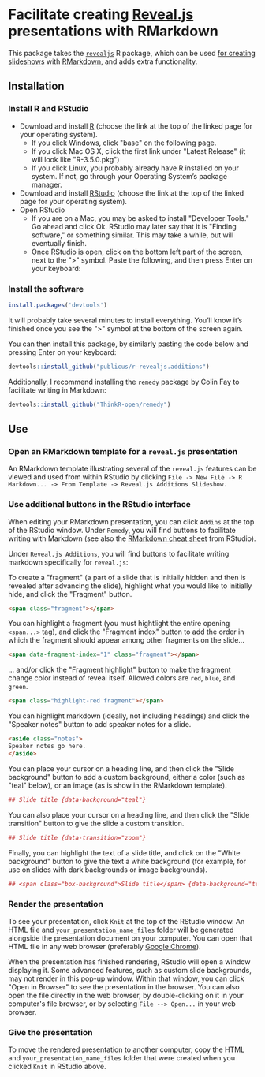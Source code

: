 # Facilitate creating [Reveal.js](http://lab.hakim.se/reveal-js/#/) presentations with RMarkdown

This package takes the [`revealjs`](https://github.com/rstudio/revealjs) R package, which can be used [for creating slideshows](https://bookdown.org/yihui/rmarkdown/revealjs.html) with [RMarkdown](https://rmarkdown.rstudio.com/lesson-15.html), and adds extra functionality.

## Installation

### Install R and RStudio

- Download and install [R](https://cran.cnr.berkeley.edu/) (choose the link at the top of the linked page for your operating system).
    - If you click Windows, click "base" on the following page.
    - If you click Mac OS X, click the first link under "Latest Release" (it will look like "R-3.5.0.pkg")
    - If you click Linux, you probably already have R installed on your system. If not, go through your Operating System’s package manager.
- Download and install [RStudio](https://www.rstudio.com/products/rstudio/download/#download) (choose the link at the top of the linked page for your operating system).
- Open RStudio
    - If you are on a Mac, you may be asked to install "Developer Tools." Go ahead and click Ok. RStudio may later say that it is "Finding software," or something similar. This may take a while, but will eventually finish.
    - Once RStudio is open, click on the bottom left part of the screen, next to the ">" symbol. Paste the following, and then press Enter on your keyboard:

### Install the software

```r
install.packages('devtools')
```

It will probably take several minutes to install everything. You’ll know it’s finished once you see the ">" symbol at the bottom of the screen again.

You can then install this package, by similarly pasting the code below and pressing Enter on your keyboard:

```r
devtools::install_github("publicus/r-revealjs.additions")
```

Additionally, I recommend installing the `remedy` package by Colin Fay to facilitate writing in Markdown:

```r
devtools::install_github("ThinkR-open/remedy")
```

## Use

### Open an RMarkdown template for a `reveal.js` presentation

An RMarkdown template illustrating several of the `reveal.js` features can be viewed and used from within RStudio by clicking `File -> New File -> R Markdown... -> From Template -> Reveal.js Additions Slideshow.`

### Use additional buttons in the RStudio interface

When editing your RMarkdown presentation, you can click `Addins` at the top of the RStudio window. Under `Remedy`, you will find buttons to facilitate writing with Markdown (see also the [RMarkdown cheat sheet](https://rmarkdown.rstudio.com/lesson-15.html) from RStudio).

Under `Reveal.js Additions`, you will find buttons to facilitate writing markdown specifically for `reveal.js`:

To create a "fragment" (a part of a slide that is initially hidden and then is revealed after advancing the slide), highlight what you would like to initially hide, and click the "Fragment" button.

```html
<span class="fragment"></span>
```

You can highlight a fragment (you must hightlight the entire opening `<span...>` tag), and click the "Fragment index" button to add the order in which the fragment should appear among other fragments on the slide...

```html
<span data-fragment-index="1" class="fragment"></span>
```

... and/or click the "Fragment highlight" button to make the fragment change color instead of reveal itself. Allowed colors are `red`, `blue`, and `green`.

```html
<span class="highlight-red fragment"></span>
```

You can highlight markdown (ideally, not including headings) and click the "Speaker notes" button to add speaker notes for a slide.

```html
<aside class="notes">
Speaker notes go here.
</aside>
```

You can place your cursor on a heading line, and then click the "Slide background" button to add a custom background, either a color (such as "teal" below), or an image (as is show in the RMarkdown template).

```r
## Slide title {data-background="teal"}
```

You can also place your cursor on a heading line, and then click the "Slide transition" button to give the slide a custom transition.

```r
## Slide title {data-transition="zoom"}
```

Finally, you can highlight the text of a slide title, and click on the "White background" button to give the text a white background (for example, for use on slides with dark backgrounds or image backgrounds).

```r
## <span class="box-background">Slide title</span> {data-background="teal"}
```

### Render the presentation

To see your presentation, click `Knit` at the top of the RStudio window. An HTML file and `your_presentation_name_files` folder will be generated alongside the presentation document on your computer. You can open that HTML file in any web browser (preferably [Google Chrome](https://www.google.com/chrome/)).

When the presentation has finished rendering, RStudio will open a window displaying it. Some advanced features, such as custom slide backgrounds, may not render in this pop-up window. Within that window, you can click "Open in Browser" to see the presentation in the browser. You can also open the file directly in the web browser, by double-clicking on it in your computer's file browser, or by selecting `File --> Open...` in your web browser.

### Give the presentation

To move the rendered presentation to another computer, copy the HTML and `your_presentation_name_files` folder that were created when you clicked `Knit` in RStudio above.

